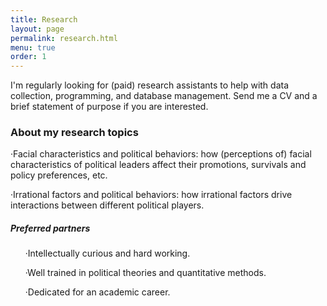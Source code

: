 ```yaml
---
title: Research
layout: page
permalink: research.html
menu: true
order: 1
---
```

I'm regularly looking for (paid) research assistants to help with data collection, programming, and database management. Send me a CV and a brief statement of purpose if you are interested. ​

<h3>About my research topics</h3>
<p>·Facial characteristics and political behaviors: how (perceptions of) facial characteristics of political leaders affect their promotions, survivals and policy preferences, etc.</p>
<p>·Irrational factors and political behaviors: how irrational factors drive interactions between different political players.</p>

<h5>Preferred partners</h5>
<ul>
<p>·Intellectually curious and hard working.</p>

<p>·Well trained in political theories and quantitative methods.</p>
<p>·Dedicated for an academic career.</p>
</ul>